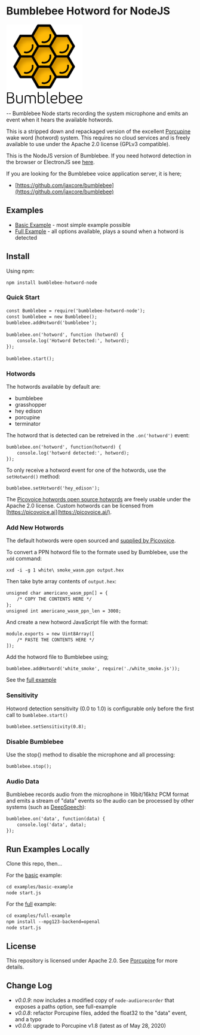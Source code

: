 # Bumblebee Hotword for NodeJS

![screenshot](logo.png)

-- 
Bumblebee Node starts recording the system microphone and emits an event when it hears the available hotwords.

This is a stripped down and repackaged version of the excellent [Porcupine](https://github.com/Picovoice/Porcupine) wake word (hotword) system. This requires no cloud services and is freely available to use under the Apache 2.0 license (GPLv3 compatible).

This is the NodeJS version of Bumblebee.  If you need hotword detection in the browser or ElectronJS see [here](https://github.com/jaxcore/bumblebee-hotword).

If you are looking for the Bumblebee voice application server, it is here;

- [https://github.com/jaxcore/bumblebee](https://github.com/jaxcore/bumblebee)


## Examples

- [Basic Example](https://jaxcore.github.io/bumblebee-hotword-node/basic-example/) - most simple example possible
- [Full Example](https://jaxcore.github.io/bumblebee-hotword-node/full-example/) - all options available, plays a sound when a hotword is detected

## Install

Using npm:

```
npm install bumblebee-hotword-node
```

### Quick Start

```
const Bumblebee = require('bumblebee-hotword-node');
const bumblebee = new Bumblebee();
bumblebee.addHotword('bumblebee');

bumblebee.on('hotword', function (hotword) {
	console.log('Hotword Detected:', hotword);
});

bumblebee.start();
```

### Hotwords

The hotwords available by default are:

* bumblebee
* grasshopper
* hey edison
* porcupine
* terminator

The hotword that is detected can be retreived in the `.on('hotword')` event:

```
bumblebee.on('hotword', function(hotword) {
	console.log('hotword detected:', hotword);
});
```

To only receive a hotword event for one of the hotwords, use the `setHotword()` method:

```
bumblebee.setHotword('hey_edison');
```

The [Picovoice hotwords open source hotwords](https://github.com/Picovoice/Porcupine/tree/master/resources/keyword_files) are freely usable under the Apache 2.0 license.  Custom hotwords can be licensed from [https://picovoice.ai](https://picovoice.ai/).

### Add New Hotwords

The default hotwords were open sourced and [supplied by Picovoice](https://github.com/Picovoice/porcupine/tree/master/resources/keyword_files/wasm).

To convert a PPN hotword file to the formate used by Bumblebee, use the `xdd` command:

```
xxd -i -g 1 white\ smoke_wasm.ppn output.hex
```

Then take byte array contents of `output.hex`:

```
unsigned char americano_wasm_ppn[] = {
    /* COPY THE CONTENTS HERE */
};
unsigned int americano_wasm_ppn_len = 3008;
```

And create a new hotword JavaScript file with the format:

```
module.exports = new Uint8Array([
    /* PASTE THE CONTENTS HERE */
]);
```

Add the hotword file to Bumblebee using;

```
bumblebee.addHotword('white_smoke', require('./white_smoke.js'));
```

See the [full example](https://jaxcore.github.io/bumblebee-hotword-node/full-example/)

### Sensitivity

Hotword detection sensitivity (0.0 to 1.0) is configurable only before the first call to `bumblebee.start()`

```
bumblebee.setSensitivity(0.8);
```

### Disable Bumblebee

Use the stop() method to disable the microphone and all processing:

```
bumblebee.stop();
```

### Audio Data

Bumblebee records audio from the microphone in 16bit/16khz PCM format and emits a stream of "data" events so the audio can be processed by other systems (such as [DeepSpeech](https://github.com/jaxcore/deepspeech-plugin)):

```
bumblebee.on('data', function(data) {
	console.log('data', data);
});
```


## Run Examples Locally

Clone this repo, then...

For the [basic](https://jaxcore.github.io/bumblebee-hotword/basic-example/) example:

```
cd examples/basic-example
node start.js
```

For the [full](https://jaxcore.github.io/bumblebee-hotword/full-example/) example:

```
cd examples/full-example
npm install --mpg123-backend=openal
node start.js
```

## License

This repository is licensed under Apache 2.0.  See [Porcupine](https://github.com/Picovoice/Porcupine) for more details.

## Change Log

- *v0.0.9*: now includes a modified copy of `node-audiorecorder` that exposes a paths option, see full-example
- *v0.0.8*: refactor Porcupine files, added the float32 to the "data" event, and a typo
- *v0.0.6*: upgrade to Porcupine v1.8 (latest as of May 28, 2020)